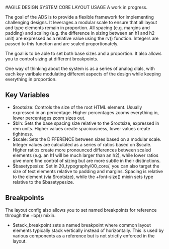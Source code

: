 #AGILE DESIGN SYSTEM CORE LAYOUT USAGE
A work in progress.

The goal of the ADS is to provide a flexible framework for implementing challenging designs. It leverages a modular scale to ensure that all layout and type elements remain in proportion. All spacing (e.g. margins and padding) and scaling (e.g. the difference in sizing between an h1 and h2 unit) are expressed as a relative value using the rv() function. Integers are passed to this function and are scaled proportionately.

The goal is to be able to set both base sizes and a proportion. It also allows you to control sizing at different breakpoints.

One way of thinking about the system is as a series of analog dials, with each key varibale modulating different aspects of the design while keeping everything in proportion.

## Key Variables

- $rootsize: Controls the size of the root HTML element. Usually expressed in an percentage. Higher percentages zooms everything in, lower percentages zoom sizes out.
- $blh: Sets the base spacing size relative to the $rootsize, expressed in rem units. Higher values create spaciousness, lower values create tightness.
- $scale: Sets the DIFFERENCE between sizes based on a modular scale. Integer values are calculated as a series of ratios based on $scale. Higher ratios create more pronounced differences between scaled elements (e.g. an h1 will be much larger than an h2), while lower ratios give more fine control of sizing but are more subtle in their distinctions.
- $basetypesize: Set in 20\_typography/00\_core/, you can also target the size of text elements relative to padding and margins. Spacing is relative to the <html> element (via $rootsize), while the +font-size() mixin sets type relative to the $basetypesize. 

## Breakpoints

The layout config also allows you to set named breakpoints for reference through the +bp() mixin. 
- $stack_breakpoint sets a named breakpoint where common layout elements typically stack vertically instead of horizontally. This is used by various components as a reference but is not strictly enforced in the layout.



